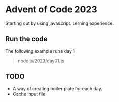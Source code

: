 # Advent of Code 2023

Starting out by using javascript. Lerning experience.

## Run the code
The following example runs day 1
> node js/2023/day01.js

## TODO
- A way of creating boiler plate for each day.
- Cache input file